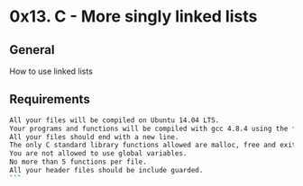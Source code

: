 # 0x13. C - More singly linked lists

## General
How to use linked lists

## Requirements
````bash
All your files will be compiled on Ubuntu 14.04 LTS.
Your programs and functions will be compiled with gcc 4.8.4 using the flags -Wall -Werror -Wextra and -pedantic.
All your files should end with a new line.
The only C standard library functions allowed are malloc, free and exit.
You are not allowed to use global variables.
No more than 5 functions per file.
All your header files should be include guarded.
```
